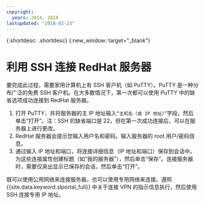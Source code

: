 ```yaml
---
copyright:
  years: 2014, 2018
lastupdated: "2018-02-23"
---
```


{:shortdesc: .shortdesc}
{:new_window: target="_blank"}

# 利用 SSH 连接 RedHat 服务器

要完成此过程，需要家用计算机上有 SSH 客户机（如 PuTTY）。PuTTY 是一种分布广泛的免费 SSH 客户机。在大多数情况下，第一次都可以使用 PuTTY 中的缺省选项成功连接到 RedHat 服务器。

1. 打开 PuTTY，并将服务器的主 IP 地址输入`“主机名（或 IP 地址）”`字段，然后单击“打开”。注：SSH 的缺省端口是 22，但在第一次成功连接后，可以在服务器上进行更改。
2. RedHat 服务器会提示您输入用户名和密码。输入服务器的 root 用户/密码信息。
3. 通过输入 IP 地址和端口，将连接详细信息（IP 地址和端口）保存到会话中。为这些连接属性创建标题（如“我的服务器”），然后单击“保存”。连接服务器时，需要仅突出显示已保存的会话，然后单击“打开”。

既可以使用公用网络来连接服务器，也可以使用专用网络来连接。遵照 {{site.data.keyword.slportal_full}} 中关于连接 VPN 的指示信息执行，然后使用 SSH 连接专用 IP 地址。
